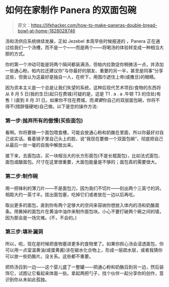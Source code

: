 # 如何在家制作 Panera 的双面包碗

> 原文：<https://lifehacker.com/how-to-make-paneras-double-bread-bowl-at-home-1828028746>

汤和汤供应系统继续发展，正如 Jezebel 本周早些时候报道的 ，Panera 正在通过给我们一个汤槽，而不是一个——而是两个——将喝汤的体验转变成一种相当大胆的方式。



你的第一个冲动可能是将两个隔间都装满汤，但帕内拉敦促你稍微活一点，并添加一些通心粉。帕内拉还建议你“与你最好的朋友、重要的另一半，甚至是同事”分享这些，但我认为这最好是独自一人，在桥下，用围巾遮住上帝(或撒旦)的眼睛。

因为资本主义是一个总是让我们失望的系统，这种后现代艺术项目/食物的东西将从 8 月 5 日(我的生日)起只在费城(可疑的是，这是 T1 . a . a .牛顿 T3 的住处)有售！)直到 8 月 31 日。如果你不住在费城，而*需要*你自己的双层面包碗，你将不得不(措辞强硬地)自己做。以下是您的操作方法:

### 第一步:抛弃所有的傲慢(买些面包)

看啊。你将要做一个面包喂食槽，可能会放通心粉和奶酪在里面，所以你最好对自己说实话。看着镜子里自己头上的脸，说“我现在要做一个双面包碗”，彻底把自己从最后一丝一毫的自我中解放出来。

接下来，去面包店，买一块相当大的长方形面包(不是长棍面包)，比如法式面包、面包或酸面包。尺寸在这里很重要，大面包能量是不够的；面包真的需要很大。

### 第二步:制作碗

用一把锋利的薄刀片——不是面包刀，因为我们不切片——刻出两个三英寸的洞，相距大约一英寸半。拔出面包塞，吃掉它们或者放在一边以后再吃。

取出更多的面包，直到你有两个足够大的空间来容纳你想放入体内的汤和奶酪面条。用撕掉的面包片在黄油中油炸来制作面包块。小心不要打破两个碗之间的墙，因为那会是一场灾难。(不，不会的。)

### 第三步:填补漏洞

所以，呃，现在是时候把食物塞进更多的食物里了。如果你担心汤会浸透面包，你可以用一点室温黄油(或蛋黄酱)涂在碳水化合物上，形成一层疏水层，或者我猜你可以放一些奶酪片。没关系。这些都不重要。

把热汤舀到一边——这个婴儿盛了一整罐——把通心粉和奶酪舀到另一边，然后装饰它，试图让它看起来体面一些。拿起两把勺子，找个伙伴一起分享你的创作，意识到你从未如此孤独。